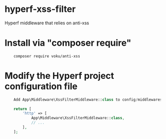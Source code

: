 # hyperf-xss-filter
Hyperf middleware that relies on anti-xss
# Install via "composer require"
```shell script
    composer require voku/anti-xss
```
# Modify the Hyperf project configuration file
```php
    Add App\Middleware\XssFilterMiddleware::class to config/middlewares.php
    
    return [
        'http' => [
            App\Middleware\XssFilterMiddleware::class,
            // ...
        ],
    ];
```